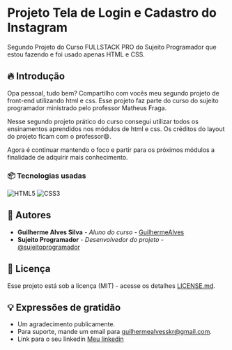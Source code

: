 
# Projeto Tela de Login e Cadastro do Instagram
 Segundo Projeto do Curso FULLSTACK PRO do Sujeito Programador que estou fazendo e foi usado apenas HTML e CSS.

 ## 🔥 Introdução
Opa pessoal, tudo bem?
Compartilho com vocês meu segundo projeto de front-end utilizando html e css. Esse projeto faz parte do curso do sujeito programador ministrado pelo professor Matheus Fraga.

Nesse segundo projeto prático do curso consegui utilizar todos os ensinamentos aprendidos nos módulos de html e css. Os créditos do layout do projeto ficam com o professor😄.

Agora é continuar mantendo o foco e partir para os próximos módulos a finalidade de adquirir mais conhecimento.

### 📦 Tecnologias usadas
![HTML5](https://img.shields.io/badge/html5-%23E34F26.svg?style=for-the-badge&logo=html5&logoColor=white)
![CSS3](https://img.shields.io/badge/css3-%231572B6.svg?style=for-the-badge&logo=css3&logoColor=white)

## 👷 Autores

* **Guilherme Alves Silva** - *Aluno do curso* - [GuilhermeAlves](https://github.com/bitsbygui)
* **Sujeito Programador** - *Desenvolvedor do projeto* - [@sujeitoprogramador](https://github.com/devfraga)
  
## 📄 Licença

Esse projeto está sob a licença (MIT) - acesse os detalhes [LICENSE.md](https://github.com/git/git-scm.com/blob/main/MIT-LICENSE.txt).


## 💡 Expressões de gratidão

* Um agradecimento publicamente.
* Para suporte, mande um email para guilhermealvesskr@gmail.com.
* Link para o seu linkedin [Meu linkedin]([https://url_do_link](https://www.linkedin.com/in/guilhermealvessilva/)https://www.linkedin.com/in/guilhermealvessilva/)
